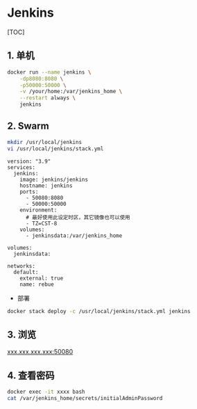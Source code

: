 # Jenkins

[TOC]

## 1. 单机

```sh
docker run --name jenkins \
    -dp8080:8080 \
    -p50000:50000 \
    -v /your/home:/var/jenkins_home \
    --restart always \
    jenkins
```

## 2. Swarm

```sh
mkdir /usr/local/jenkins
vi /usr/local/jenkins/stack.yml
```

```yaml{.line-numbers}
version: "3.9"
services:
  jenkins:
    image: jenkins/jenkins
    hostname: jenkins
    ports:
      - 50080:8080
      - 50000:50000
    environment:
      # 最好使用此设定时区，其它镜像也可以使用
      - TZ=CST-8
    volumes:
      - jenkinsdata:/var/jenkins_home

volumes:
  jenkinsdata:

networks:
  default:
    external: true
    name: rebue
```

- 部署

```sh
docker stack deploy -c /usr/local/jenkins/stack.yml jenkins
```

## 3. 浏览

<xxx.xxx.xxx.xxx:50080>

## 4. 查看密码

```sh
docker exec -it xxxx bash
cat /var/jenkins_home/secrets/initialAdminPassword
```
